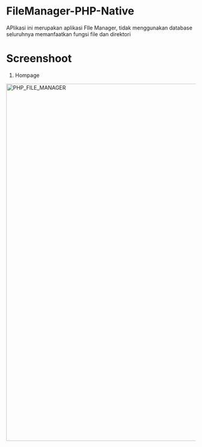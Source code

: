 # FileManager-PHP-Native
APlikasi ini merupakan aplikasi FIle Manager, tidak menggunakan database seluruhnya memanfaatkan fungsi file dan direktori

# Screenshoot
1. Hompage
<img width="949" alt="PHP_FILE_MANAGER" src="https://github.com/oyasuryana/FileManager-PHP-Native/assets/40240886/5ba1fc8e-ed23-4321-9315-e7ab144502c0">

